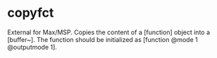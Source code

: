 # copyfct

External for Max/MSP. Copies the content of a \[function\] object into a \[buffer~\]. The function should be initialized as \[function @mode 1 @outputmode 1\].
